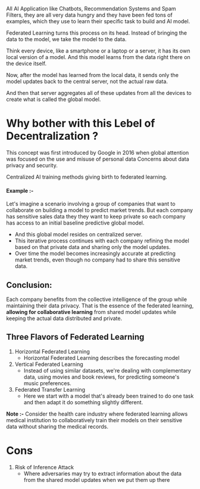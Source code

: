 

All AI Application like Chatbots, Recommendation Systems and Spam Filters, they are all very data hungry and they have been fed tons of examples, which they use to learn their specific task to build and AI model.

Federated Learning turns this process on its head. Instead of bringing the data to the model, we take the model to the data.

Think every device, like a smartphone or a laptop or a server, it has its own local version of a model.
And this model learns from the data right there on the device itself.

Now, after the model has learned from the local data, it sends only the model updates back to the central server, not the actual raw data.

And then that server aggregates all of these updates from all the devices to create what is called the global model.



# Why bother with this Lebel of Decentralization ?

This concept was first introduced by Google in 2016 when global attention was focused on the use and misuse of personal data Concerns about data privacy and security.

Centralized AI training methods giving birth to federated learning.

#### **Example :-**
Let's imagine a scenario involving a group of companies that want to collaborate on building a model to predict market trends.
But each company has sensitive sales data they they want to keep private so each company has access to an initial baseline predictive global model.

- And  this global model  resides on centralized server.
- This  iterative process continues with each company refining the model based on that private data and sharing only the model updates.
- Over time the model becomes increasingly accurate at predicting market trends, even though no company had to share this sensitive data.


## **Conclusion:**

Each company benefits from the collective intelligence of the group while maintaining their data privacy. That is the essence of the federated learning, **allowing for collaborative learning** from shared model updates while keeping the actual data distributed and private.


## **Three Flavors of Federated Learning**

1. Horizontal Federated Learning
	- Horizontal Federated Learning describes the forecasting model
2. Vertical Federated Learning
	- Instead of using similar datasets, we're dealing with complementary data, using movies and book reviews, for predicting someone's music preferences.
3. Federated Transfer Learning
	- Here we start with a model that's already been trained to do one task and then adapt it do something slightly different. 

**Note :-**
Consider the health care industry where federated learning allows medical institution to collaboratively train their models on their sensitive data without sharing the medical records.

# Cons 
1. Risk of Inference Attack
	- Where adversaries may try to extract information about the data from the shared model updates when we put them up there


